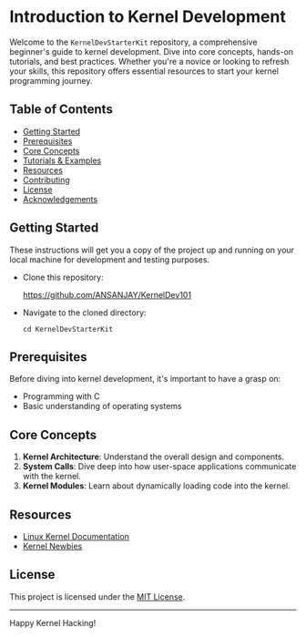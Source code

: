 # Introduction to Kernel Development

Welcome to the `KernelDevStarterKit` repository, a comprehensive beginner's guide to kernel development. Dive into core concepts, hands-on tutorials, and best practices. Whether you're a novice or looking to refresh your skills, this repository offers essential resources to start your kernel programming journey.

## Table of Contents

- [Getting Started](#getting-started)
- [Prerequisites](#prerequisites)
- [Core Concepts](#core-concepts)
- [Tutorials & Examples](#tutorials--examples)
- [Resources](#resources)
- [Contributing](#contributing)
- [License](#license)
- [Acknowledgements](#acknowledgements)

## Getting Started

These instructions will get you a copy of the project up and running on your local machine for development and testing purposes.

- Clone this repository:
  
    https://github.com/ANSANJAY/KernelDev101
    

- Navigate to the cloned directory:

  ```
  cd KernelDevStarterKit
  ```


## Prerequisites

Before diving into kernel development, it's important to have a grasp on:

- Programming with C
- Basic understanding of operating systems


## Core Concepts

1. **Kernel Architecture**: Understand the overall design and components.
2. **System Calls**: Dive deep into how user-space applications communicate with the kernel.
3. **Kernel Modules**: Learn about dynamically loading code into the kernel.

## Resources

- [Linux Kernel Documentation](https://www.kernel.org/doc/)
- [Kernel Newbies](https://kernelnewbies.org/)

## License

This project is licensed under the [MIT License](LICENSE).


---

Happy Kernel Hacking!
